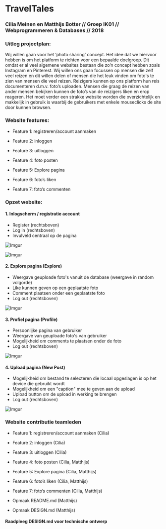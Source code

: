 # TravelTales

### Cilia Meinen en Matthijs Botter // Groep IK01 // Webprogrammeren & Databases // 2018

### Uitleg projectplan:

Wij willen gaan voor het ‘photo sharing’ concept. Het idee dat we hiervoor hebben is om het platform te richten voor een bepaalde doelgroep. Dit omdat er al veel algemene websites bestaan die zo’n concept hebben zoals Instagram en Pinterest. Wij willen ons gaan focussen op mensen die zelf veel reizen en dit willen delen of mensen die het leuk vinden om foto's te zien van mensen die veel reizen. Reizigers kunnen op ons platform hun reis documenteren d.m.v. foto’s uploaden. Mensen die graag de reizen van ander mensen bekijken kunnen de foto’s van de reizigers liken en erop reageren. Het moet verder een strakke website worden die overzichtelijk en makkelijk in gebruik is waarbij de gebruikers met enkele mouseclicks de site door kunnen browsen.


### Website features:

 * Feature 1: registreren/account aanmaken

 * Feature 2: inloggen

 * Feature 3: uitloggen

 * Feature 4: foto posten

 * Feature 5: Explore pagina

 * Feature 6: foto’s liken

 * Feature 7: foto’s commenten


### Opzet website:

#### 1.	Inlogscherm / registratie account

 * Register (rechtsboven)
 * Log in (rechtsboven)
 * Invulveld centraal op de pagina

![Imgur](https://i.imgur.com/WAJb17D.png)

![Imgur](https://i.imgur.com/WBp1cRC.png)

#### 2.	Explore pagina (Explore)

 * Weergave geuploade foto's vanuit de database (weergave in random volgorde)
 * Like kunnen geven op een geplaatste foto
 * Comment plaatsen onder een geplaatste foto
 * Log out (rechtsboven)

![Imgur](https://i.imgur.com/3Reyr2C.png)

#### 3.	Profiel pagina (Profile)

 * Persoonlijke pagina van gebruiker
 * Weergave van geuploade foto's van gebruiker
 * Mogelijkheid om comments te plaatsen onder de foto
 * Log out (rechtsboven)

![Imgur](https://i.imgur.com/NbwmgiG.png)

#### 4. Upload pagina (New Post)

 * Mogelijkheid om bestand te selecteren die locaal opgeslagen is op het device die gebruikt wordt
 * Mogelijkheid om een "caption" mee te geven aan de upload
 * Upload button om de upload in werking te brengen
 * Log out (rechtsboven)

![Imgur](https://i.imgur.com/rGSMN2t.png)


### Website contributie teamleden

 * Feature 1: registreren/account aanmaken (Cilia)

 * Feature 2: inloggen (Cilia)

 * Feature 3: uitloggen (Cilia)

 * Feature 4: foto posten (Cilia, Matthijs)

 * Feature 5: Explore pagina (Cilia, Matthijs)

 * Feature 6: foto’s liken (Cilia, Matthijs)

 * Feature 7: foto’s commenten (Cilia, Matthijs)

 * Opmaak README.md (Matthijs)

 * Opmaak DESIGN.md (Matthijs)



#### Raadpleeg DESIGN.md voor technische ontwerp
